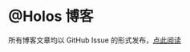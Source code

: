 # @Holos 博客
所有博客文章均以 GitHub Issue 的形式发布，[点此阅读](https://github.com/smilefish1987/blogs/issues?q=is%3Aopen+is%3Aissue)

